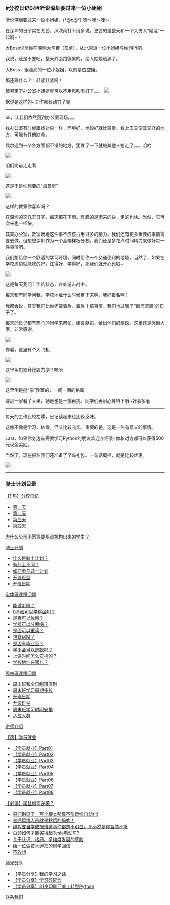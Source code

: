 ### #分校日记04#听说深圳要过来一位小姐姐
听说深圳要过来一位小姐姐，(\*@ο@\*) 哇～哇～哇～

在深圳的日子实在太苦，风吹雨打不用多说，更苦的是整天和一个大男人“厮混”一起啊~！

大Boss说念你在深圳太辛苦（孤单），从北京派一位小姐姐与你同行吧。

我说，还是不要吧，整天外面跑很累的，给人姑娘晒黑了。

大Boss，很漂亮的一位小姐姐，以前是位空姐。

那还等什么？！赶紧赶紧啊！

赶紧定下办公室小姐姐就可以不用风吹雨打了。。。
![](https://hcdn1.luffycity.com/data/knight/diary/04/09.jpg)  

据说是这样的~工作都有动力了呢

***

ok，让我们依然回到办公室现场。。。

找办公室有时候跟找对象一样，环境好，地段好就比较贵。看上去又便宜又好的地方，可能有其他缺点。

偶尔遇到一个各方面都不错的地方，犹豫了一下就被其他人抢走了。。。哈哈

![](https://hcdn1.luffycity.com/data/knight/diary/04/01.jpg)  

咱们向前走走看

![](https://hcdn1.luffycity.com/data/knight/diary/04/02.jpg)  

这是不是你想要的“海景房”

![](https://hcdn1.luffycity.com/data/knight/diary/04/03.jpg)  

这样的教室你喜欢吗？

在深圳的这几天日子，每天都在下雨。有趣的是雨来的快，走的也快。当然，它再次来也一样快。

其实办公室，教室场地这件事不应该占用过多的精力，我们还有更多重要的事情需要去做。但想想深圳作为一个高端样板分校，我们还是多花点时间精力来做好每一件事情吧。

我们想给你一个舒适的学习环境，同时给你一个交通便利的地址。当然了，如果在学校周边就能吃的好，住得好，学得好，那我们就开心死啦~


![](https://hcdn1.luffycity.com/data/knight/diary/04/04.jpg)  

这是每天我们工作的状态，各处游击战中。

每天都有同学问我，学校地址什么时候定下来啊，我好报名啊！

我都会说，其实我们比你还要着急，着急十倍百倍。我们也过够了“颠沛流离”的日子了。

每天的日记都有热心的同学来帮忙，建言献策，给出他们的建议。这里还是感谢大家，非常感谢。

![](https://hcdn1.luffycity.com/data/knight/diary/04/05.jpg)  

你看，这里有个大飞机


![](https://hcdn1.luffycity.com/data/knight/diary/04/06.jpg)  

这里买电器会比较方便？哈哈

![](https://hcdn1.luffycity.com/data/knight/diary/04/07.jpg)  

这里倒是挺“像”教室的，一间一间的格局

深圳一家看了大半，场地也是一挑再挑。同学们再耐心等待下哦~好事多磨

***

每天的工作比较枯燥，日记读起来也比较乏味。

这像不像是学习，枯燥，但又比较充实。重要的是，这是一件有意义的事情。

Last，如果你身边有需要学习Python的朋友欢迎介绍哦~你和对方都可以获得500元现金奖励。

当然了，现在报名我们还准备了早鸟礼包。一句话概括，就是比较优惠。

![](https://hcdn1.luffycity.com/data/knight/diary/04/08.png)  

***

### 骑士计划目录

[【! 热】分校日记](https://www.luffycity.com/qsjh-book/diary/)
- [第一天](https://www.luffycity.com/qsjh-book/diary/chapter01.html)
- [第二天](https://www.luffycity.com/qsjh-book/diary/chapter02.html)
- [第三天](https://www.luffycity.com/qsjh-book/diary/chapter03.html)
- [第四天](https://www.luffycity.com/qsjh-book/diary/chapter04.html)

[为什么公司不愿意要培训机构出来的学生？](https://www.luffycity.com/qsjh-book/advertorial.html)

[骑士计划](https://www.luffycity.com/qsjh-book/knight/)
- [什么是骑士计划？](https://www.luffycity.com/qsjh-book/knight/chapter01.html)
- [有什么不同？](https://www.luffycity.com/qsjh-book/knight/chapter02.html)
- [如何参与骑士计划](https://www.luffycity.com/qsjh-book/knight/chapter03.html)
- [开设班型](https://www.luffycity.com/qsjh-book/knight/chapter04.html)
- [开班日期](https://www.luffycity.com/qsjh-book/knight/chapter05.html)

[实体班课程问题](https://www.luffycity.com/qsjh-book/question/)
- [能试听吗？](https://www.luffycity.com/qsjh-book/question/chapter01.html)
- [0基础可以学得会吗？](https://www.luffycity.com/qsjh-book/question/chapter02.html)
- [是否可以优惠？](https://www.luffycity.com/qsjh-book/question/chapter03.html)
- [学费可以分期吗？](https://www.luffycity.com/qsjh-book/question/chapter04.html)
- [是否可以重读？](https://www.luffycity.com/qsjh-book/question/chapter05.html)
- [包食宿吗？](https://www.luffycity.com/qsjh-book/question/chapter06.html)
- [是否有毕业证？](https://www.luffycity.com/qsjh-book/question/chapter07.html)
- [学不会可以退款吗？](https://www.luffycity.com/qsjh-book/question/chapter08.html)
- [上课时间怎么安排的？](https://www.luffycity.com/qsjh-book/question/chapter09.html)
- [学校地址在哪儿？](https://www.luffycity.com/qsjh-book/question/chapter10.html)

[周末班课程问题](https://www.luffycity.com/qsjh-book/wquestion/)

- [周末班和全日制班区别](https://www.luffycity.com/qsjh-book/wquestion/chapter01.html)
- [周末班学习周期多长](https://www.luffycity.com/qsjh-book/wquestion/chapter02.html)
- [开班日期](https://www.luffycity.com/qsjh-book/wquestion/chapter03.html)
- [开设班型](https://www.luffycity.com/qsjh-book/wquestion/chapter04.html)
- [周末班学习时间安排](https://www.luffycity.com/qsjh-book/wquestion/chapter05.html)
- [适应人群](https://www.luffycity.com/qsjh-book/wquestion/chapter06.html)


[讲师介绍](https://www.luffycity.com/qsjh-book/techers.html)

[【热】学员就业](https://www.luffycity.com/qsjh-book/jobs/)
- [【学员就业】Part01](https://www.luffycity.com/qsjh-book/jobs/chapter01.html)
- [【学员就业】Part02](https://www.luffycity.com/qsjh-book/jobs/chapter02.html)
- [【学员就业】Part03](https://www.luffycity.com/qsjh-book/jobs/chapter03.html)
- [【学员就业】Part04](https://www.luffycity.com/qsjh-book/jobs/chapter04.html)
- [【学员就业】Part05](https://www.luffycity.com/qsjh-book/jobs/chapter05.html)
- [【学员就业】Part06](https://www.luffycity.com/qsjh-book/jobs/chapter06.html)
- [【学员就业】Part07](https://www.luffycity.com/qsjh-book/jobs/chapter07.html)
- [【学员就业】Part08](https://www.luffycity.com/qsjh-book/jobs/chapter08.html)

[【必读】屌丝如何逆袭？](https://www.luffycity.com/qsjh-book/soul/)

- [哥们别逗了，写个脚本那真不叫运维自动化!](https://www.luffycity.com/qsjh-book/soul/chapter01.html)
- [普通运维人员就是秋后的蚂蚱！](https://www.luffycity.com/qsjh-book/soul/chapter02.html)
- [编程要自学或报班这事你都想不明白，那必然是你智商不够](https://www.luffycity.com/qsjh-book/soul/chapter03.html)
- [白领如何才能买得起Tesla电动车?](https://www.luffycity.com/qsjh-book/soul/chapter04.html)
- [关于认识、格局、多维度发展的感触](https://www.luffycity.com/qsjh-book/soul/chapter05.html)
- [给一位做技术迷茫的同学回信](https://www.luffycity.com/qsjh-book/soul/chapter06.html)
- [不敢想](https://www.luffycity.com/qsjh-book/soul/chapter07.html)

[师兄分享](https://www.luffycity.com/qsjh-book/bro/)
- [【学员分享】我的学习之路](https://www.luffycity.com/qsjh-book/bro/chapter01.html)
- [【学员分享】学习碎碎念](https://www.luffycity.com/qsjh-book/bro/chapter02.html)
- [【学员分享】31岁印刷厂美工转型Python](https://www.luffycity.com/qsjh-book/bro/chapter03.html)

[联系我们](https://www.luffycity.com/qsjh-book/contact.html)
